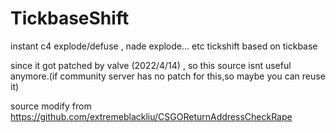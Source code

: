# TickbaseShift
instant c4 explode/defuse , nade explode... etc tickshift based on tickbase

since it got patched by valve (2022/4/14) , so this source isnt useful anymore.(if community server has no patch for this,so maybe you can reuse it)

source modify from https://github.com/extremeblackliu/CSGOReturnAddressCheckRape
